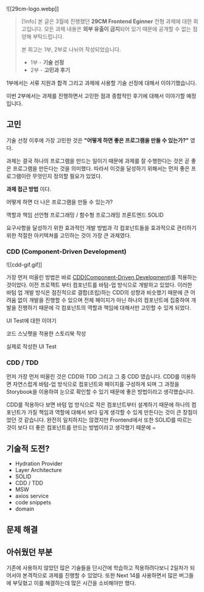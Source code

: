 
![[29cm-logo.webp]]

> [!info]
> 본 글은 3월에 진행했던 **29CM Frontend Eginner** 전형 과제에 대한 회고입니다. 
> 모든 과제 내용은 **외부 유출이 금지**되어 있기 때문에 공개할 수 없는 점 양해 부탁드립니다.
> 
> 본 회고는 1부, 2부로 나뉘어 작성되었습니다.
> 
> - 1부 - **기술 선정**
> - 2부 - **고민과 후기**

1부에서는 서류 지원과 합격 그리고 과제에 사용할 기술 선정에 대해서 이야기했습니다. 

이번 2부에서는 과제를 진행하면서 고민한 점과 종합적인 후기에 대해서 이야기할 예정입니다.

## 고민
기술 선정 이후에 가장 고민한 것은 **"어떻게 하면 좋은 프로그램을 만들 수 있는가?"** 였다.

과제는 결국 하나의 프로그램을 만드는 일이기 때문에 과제를 잘 수행한다는 것은 곧 좋은 프로그램을 만든다는 것을 의미했다. 따라서 이것을 달성하기 위해서는 먼저 좋은 프로그램이란 무엇인지 정의할 필요가 있었다.



**과제 접근 방법** 이다. 

어떻게 하면 더 나은 프로그램을 만들 수 있는가?

역할과 책임
선언형 프로그래밍 / 함수형 프로그래밍
프론트엔드 SOLID


요구사항을 달성하기 위한 효과적인 개발 방법과 각 컴포넌트들을 효과적으로 관리하기 위한 적절한 아키텍쳐를 고민하는 것이 가장 큰 과제였다.


### CDD (Component-Driven Development)

![[cdd-gif.gif]]

가장 먼저 떠올린 방법은 바로 [CDD(Component-Driven Development)](https://www.chromatic.com/blog/component-driven-development/)를 적용하는 것이었다. 이전 프로젝트 부터 컴포넌트를 바텀-업 방식으로 개발하고 있었다. 이러한 바텀 업 개발 방식은 점진적으로 결합(조립)하는 CDD의 성향과 비슷했기 때문에 큰 어려움 없이 개발을 진행할 수 있으며 전체 페이지가 아닌 하나의 컴포넌트에 집중하여 개발을 진행하기 때문에 각 컴포넌트의 역할과 책임에 대해서만 고민할 수 있게 되었다. 

UI Test에 대한 이야기

코드 스닛펫을 적용한 스토리북 작성

실제로 작성한 UI Test 


















### CDD / TDD 
먼저 가장 먼저 떠올린 것은 CDD와 TDD 그리고 그 중 CDD 였습니다. CDD를 이용하면 자연스럽게 바텀-업 방식으로 컴포넌트와 페이지를 구성하게 되며 그 과정을 Storybook을 이용하여 눈으로 확인할 수 있기 때문에 좋은 방법이라고 생각했습니다.

CDD를 적용하다 보면 바텀 업 방식으로 작은 컴포넌트부터 설계하기 때문에 하나의 컴포넌트가 가질 책임과 역할에 대해서 보다 깊게 생각할 수 있게 만든다는 것이 큰 장점이었던 것 같습니다. 완전히 일치하지는 않겠지만 Frontend에서 또한 SOLID를 따르는 것이 보다 더 좋은 컴포넌트를 만드는 방법이라고 생각했기 때문에 ~ 

### 


## 기술적 도전?
- Hydration Provider
- Layer Architecture
- SOLID
- CDD / TDD
- MSW
- axios service
- code snippets
- domain


## 문제 해결

## 아쉬웠던 부분


기존에 사용하지 않았던 많은 기술들을 단시간에 학습하고 적용하려다보니 2일차가 되어서야 본격적으로 과제를 진행할 수 있었다. 또한 Next 14를 사용하면서 많은 버그들에 부딪혔고 이를 해결하는데 많은 시간을 소비해야만 했다. 